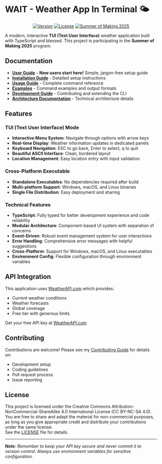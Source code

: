 # WAIT - Weather App In Terminal 🌤️

<div align="center">

[![Version](https://img.shields.io/badge/Version-1.0.0-blue.svg)](https://github.com/KaitoJD/wait/releases)
[![License](https://img.shields.io/badge/License-CC%20BY--NC--SA%204.0-green.svg)](./LICENSE)
[![Summer of Making 2025](https://img.shields.io/badge/Summer%20of%20Making-2025-ff6b35.svg)](https://summerofmaking.com/)

</div>

A modern, interactive **TUI (Text User Interface)** weather application built with TypeScript and blessed. This project is participating in the **Summer of Making 2025** program.

## Documentation

- **[User Guide](docs/USER_GUIDE.md)** - **New users start here!** Simple, jargon-free setup guide
- **[Installation Guide](docs/INSTALLATION.md)** - Detailed setup instructions
- **[Usage Guide](docs/USAGE.md)** - Complete command reference
- **[Examples](docs/EXAMPLES.md)** - Command examples and output formats
- **[Development Guide](docs/DEVELOPMENT.md)** - Contributing and extending the CLI
- **[Architecture Documentation](docs/ARCHITECTURE.md)** - Technical architecture details

## Features

### TUI (Text User Interface) Mode
- **Interactive Menu System**: Navigate through options with arrow keys
- **Real-time Display**: Weather information updates in dedicated panels  
- **Keyboard Navigation**: ESC to go back, Enter to select, q to quit
- **Beautiful ASCII Interface**: Clean, bordered layout
- **Location Management**: Easy location entry with input validation

### Cross-Platform Executable
- **Standalone Executables**: No dependencies required after build
- **Multi-platform Support**: Windows, macOS, and Linux binaries
- **Single File Distribution**: Easy deployment and sharing

### Technical Features
- **TypeScript**: Fully typed for better development experience and code reliability
- **Modular Architecture**: Component-based UI system with separation of concerns
- **Event-Driven**: Robust event management system for user interactions
- **Error Handling**: Comprehensive error messages with helpful suggestions
- **Cross-Platform**: Support for Windows, macOS, and Linux executables
- **Environment Config**: Flexible configuration through environment variables

## API Integration

This application uses [WeatherAPI.com](https://www.weatherapi.com/) which provides:
- Current weather conditions
- Weather forecasts
- Global coverage
- Free tier with generous limits

Get your free API key at [WeatherAPI.com](https://www.weatherapi.com/)

## Contributing

Contributions are welcome! Please see my [Contributing Guide](docs/CONTRIBUTING.md) for details on:
- Development setup
- Coding guidelines  
- Pull request process
- Issue reporting

## License

This project is licensed under the Creative Commons Attribution-NonCommercial-ShareAlike 4.0 International License (CC BY-NC-SA 4.0).  
You are free to share and adapt the material for non-commercial purposes, as long as you give appropriate credit and distribute your contributions under the same license.  
See the [LICENSE](./LICENSE) file for details.

---

_**Note**: Remember to keep your API key secure and never commit it to version control. Always use environment variables for sensitive configuration._